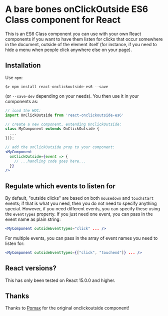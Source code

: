 # A bare bones onClickOutside ES6 Class component for React

This is an ES6 Class component you can use with your own React components if you want to have them listen for clicks that occur somewhere in the document, outside of the element itself (for instance, if you need to hide a menu when people click anywhere else on your page).


## Installation

Use `npm`:

```
$> npm install react-onclickoutside-es6 --save
```

(or `--save-dev` depending on your needs). You then use it in your components as:

```javascript
// load the HOC:
import OnClickOutside from 'react-onclickoutside-es6'

// create a new component, extending OnClickOutside:
class MyComponent extends OnClickOutside {
  ...
}));

```

```jsx
// add the onClickOutside prop to your component:
<MyComponent
  onClickOutside={event => {
    // ...handling code goes here...
  }}
/>

```

## Regulate which events to listen for

By default, "outside clicks" are based on both `mousedown` and `touchstart` events; if that is what you need, then you do not need to specify anything special. However, if you need different events, you can specify these using the `eventTypes` property. If you just need one event, you can pass in the event name as plain string:

```jsx
<MyComponent outsideEventTypes="click" ... />
```

For multiple events, you can pass in the array of event names you need to listen for:

```jsx
<MyComponent outsideEventTypes={["click", "touchend"]} ... />
```

## React versions?

This has only been tested on React 15.0.0 and higher.

## Thanks

Thanks to [Pomax](https://github.com/Pomax/react-onclickoutside) for the original onclickoutside component!
